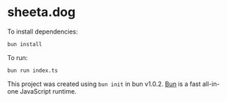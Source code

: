 # sheeta.dog

To install dependencies:

```bash
bun install
```

To run:

```bash
bun run index.ts
```

This project was created using `bun init` in bun v1.0.2. [Bun](https://bun.sh) is a fast all-in-one JavaScript runtime.
